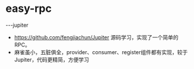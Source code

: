 # easy-rpc

---jupiter

 - https://github.com/fengjiachun/Jupiter 源码学习，实现了一个简单的RPC。
 - 麻雀虽小，五脏俱全，provider、consumer、register组件都有实现，较于Jupiter，代码更精简，方便学习
